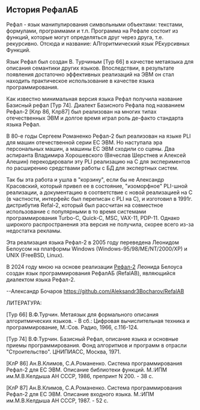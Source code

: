 История  РефалАБ
--------------------
                
Рефал - язык манипулирования символьными объектами: текстами,
формулами, программами и т.п. Программа на Рефале состоит из
функций, которые могут определяться друг через друга, т.е.
рекурсивно. Отсюда и название: АЛгоритмический язык РЕкурсивных
Функций.

Язык Рефал был создан В. Турчиным [Тур 66] в качестве метаязыка
для описания семантики других языков. Впоследствии, в результате
появления достаточно эффективных реализаций на ЭВМ он стал
находить практическое использование в качестве языка
программирования.

Как известно минимальная версия языка Рефал получила название
Базисный рефал [Тур 74]. Диалект Базисного Рефала под названием
Рефал-2 [Клр 86, Клр87] был реализован на многих типах
отечественных ЭВМ и долгое время играл роль де-факто стандарта
языка Рефал.

В 80-е годы Сергеем Романенко Рефал-2 был реализован на языке
PLI для машин  отечественной серии ЕС ЭВМ. Но наступала эра
персональных машин, а машины ЕС ЭВМ сходили со сцены. Два
аспиранта Владимира Хорошевского (Вячеслав Шерстнев и  Алексей
Алешин) перекодировали эту PLI реализацию на C для экспериментов
по расширению средствами работы с БД для экcпертных систем. 

Так бы эта работа и ушла в "корзину", если бы не Александр Красовский,
который привел ее в состояние, "изоморфное" PLI-шной реализации,
а документацию в соответствие с новой реализацией на C 
(в частности, интерфейс был переписан с PLI на С), и изготовил в
1991г. дистрибутив Refal-2, который был рассчитан на совместное
использование с популярными в то время системами
программирования  Turbo-C, Quick-C, MSC, VAX-11, PDP-11. 
Однако широкого распространения эта версия не получила, 
скорее всего из-за недостатка рекламы.

Эта реализация языка Рефал-2 в 2005 году переведена 
Леонидом Белоусом на платформы Windows (Windows-95/98/ME/NT/2000/XP) и 
UNIX (FreeBSD, Linux).

В 2024 году мною на основе реализации
[Рефал-2](http://www.refal.net/~belous/index-r.htm) Леонида Белоуса
создан язык программирования РефалАБ (RefalAB),
являющийся диалектом языка Рефал-2.

--Александр Бочаров
https://github.com/Aleksandr3Bocharov/RefalAB


ЛИТЕРАТУРА:

[Тур 66]
В.Ф.Турчин. Метаязык для формального описания алгоритмических
языков. - В сб.: Цифровая вычислительная техника и
программирование, М.:Сов. Радио, 1966, с.116-124.

[Тур 74]
В.Ф.Турчин. Базисный Рефал, описание языка и основные приемы
программирования. Фонд алгоритмов и программ в отрасли
"Строительство". ЦНИПИАСС, Москва, 1971.

[КлР 86]
Ан.В.Климов, С.А.Романенко. Система программирования Рефал-2 для
ЕС ЭВМ. Описание библиотеки функций. М.:ИПМ им.М.В.Келдыша АН
СССР, 1986, препринт N 200. - 38 с.

[КлР 87]
Ан.В.Климов, С.А.Романенко. Система программирования Рефал-2 для
ЕС ЭВМ. Описание входного языка. М.:ИПМ им.М.В.Келдыша АН СССР,
1987. - 52 с.
